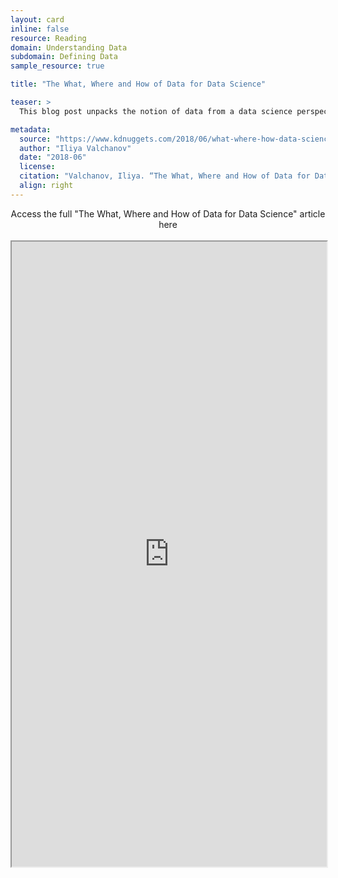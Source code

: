 ```yaml
---
layout: card
inline: false
resource: Reading
domain: Understanding Data
subdomain: Defining Data
sample_resource: true

title: "The What, Where and How of Data for Data Science"

teaser: >
  This blog post unpacks the notion of data from a data science perspective while also unpacking the complexity of data science and offering a useful infographic to explain the key processes of data science.

metadata:
  source: "https://www.kdnuggets.com/2018/06/what-where-how-data-science.html"
  author: "Iliya Valchanov"
  date: "2018-06"
  license:
  citation: "Valchanov, Iliya. “The What, Where and How of Data for Data Science.” KDnuggets.com. 12 June 2018. https://www.kdnuggets.com/2018/06/what-where-how-data-science.html. Accessed 6 June 2023. "
  align: right
---
```


<link rel="stylesheet" href="https://cdn.jsdelivr.net/npm/@shoelace-style/shoelace@2.5.2/cdn/themes/light.css" />
<script type="module" src="https://cdn.jsdelivr.net/npm/@shoelace-style/shoelace@2.5.2/cdn/shoelace.js" ></script>

<div>
  <center>
  <sl-button-group label="Alignment">
  <sl-button href="https://www.kdnuggets.com/2018/06/what-where-how-data-science.html">Access the full "The What, Where and How of Data for Data Science" article here</sl-button>
  </sl-button-group>
</center>
</div>

<br>

<iframe width="100%" height="1000" src="https://www.kdnuggets.com/2018/06/what-where-how-data-science.html">iFrame HERE</iframe>
